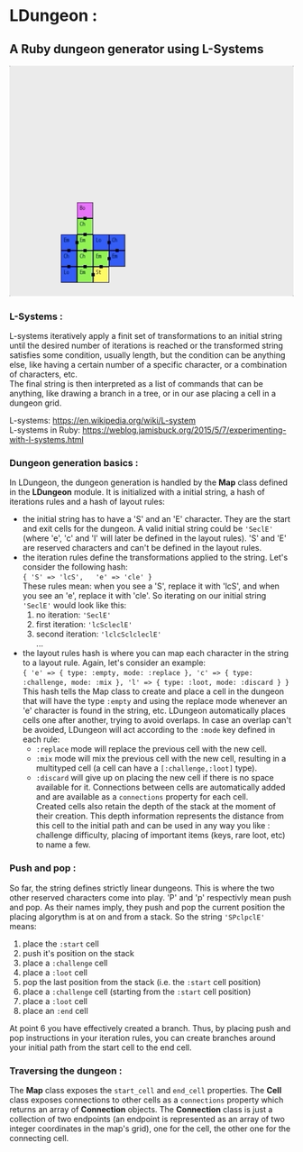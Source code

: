 # LDungeon :
## A Ruby dungeon generator using L-Systems

![](dungeon_generation.gif)

### L-Systems :
L-systems iteratively apply a finit set of transformations to an initial string until the desired number of iterations is reached or the transformed string satisfies some condition, usually length, but the condition can be anything else, like having a certain number of a specific character, or a combination of characters, etc.\
The final string is then interpreted as a list of commands that can be anything, like drawing a branch in a tree, or in our ase placing a cell in a dungeon grid.

L-systems: https://en.wikipedia.org/wiki/L-system  
L-systems in Ruby: https://weblog.jamisbuck.org/2015/5/7/experimenting-with-l-systems.html  

### Dungeon generation basics :
In LDungeon, the dungeon generation is handled by the __Map__ class defined in the __LDungeon__ module. It is initialized with a initial string, a hash of iterations rules and a hash of layout rules:
* the initial string has to have a 'S' and an 'E' character. They are the start and exit cells for the dungeon. A valid initial string could be `'SeclE'` (where 'e', 'c' and 'l' will later be defined in the layout rules). 'S' and 'E' are reserved characters and can't be defined in the layout rules.
* the iteration rules define the transformations applied to the string. Let's consider the following hash:\
`{ 'S' => 'lcS',  
   'e' => 'cle' }`\
These rules mean: when you see a 'S', replace it with 'lcS', and when you see an 'e', replace it with 'cle'. So iterating on our initial string `'SeclE'` would look like this:
  1. no iteration:     `'SeclE'`
  1. first iteration:  `'lcScleclE'`
  1. second iteration: `'lclcSclcleclE'`\
  ...
* the layout rules hash is where you can map each character in the string to a layout rule. Again, let's consider an example:\
`{ 'e' => { type: :empty,
            mode: :replace },
   'c' => { type: :challenge,
            mode: :mix },
   'l' => { type: :loot,
            mode: :discard } }`
This hash tells the Map class to create and place a cell in the dungeon that will have the type `:empty` and using the replace mode whenever an 'e' character is found in the string, etc.
LDungeon automatically places cells one after another, trying to avoid overlaps. In case an overlap can't be avoided, LDungeon will act according to the `:mode` key defined in each rule:
  * `:replace` mode will replace the previous cell with the new cell.
  * `:mix` mode will mix the previous cell with the new cell, resulting in a multityped cell (a cell can have a `[:challenge,:loot]` type).
  * `:discard` will give up on placing the new cell if there is no space available for it.
Connections between cells are automatically added and are available as a `connections` property for each cell.\
Created cells also retain the depth of the stack at the moment of their creation. This depth information represents the distance from this cell to the initial path and can be used in any way you like : challenge difficulty, placing of important items (keys, rare loot, etc) to name a few.
  
### Push and pop :
So far, the string defines strictly linear dungeons. This is where the two other reserved characters come into play. 'P' and 'p' respectivly mean push and pop. As their names imply, they push and pop the current position the placing algorythm is at on and from a stack. So the string `'SPclpclE'` means:
  1. place the `:start` cell
  1. push it's position on the stack
  1. place a `:challenge` cell
  1. place a `:loot` cell
  1. pop the last position from the stack (i.e. the `:start` cell position)
  1. place a `:challenge` cell (starting from the  `:start` cell position)
  1. place a `:loot` cell
  1. place an `:end` cell

At point 6 you have effectively created a branch. Thus, by placing push and pop instructions in your iteration rules, you can create branches around your initial path from the start cell to the end cell.

### Traversing the dungeon :
The __Map__ class exposes the `start_cell` and `end_cell` properties. The __Cell__ class exposes connections to other cells as a `connections` property which returns an array of __Connection__ objects. The __Connection__ class is just a collection of two endpoints (an endpoint is represented as an array of two integer coordinates in the map's grid), one for the cell, the other one for the connecting cell.
